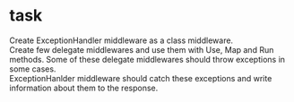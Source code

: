 # task
Create ExceptionHandler middleware as a class middleware. <br>
Create few delegate middlewares and use them with Use, Map and Run methods. Some of these delegate middlewares should throw exceptions in some cases. <br>
ExceptionHanlder middleware should catch these exceptions and write information about them to the response. <br>
